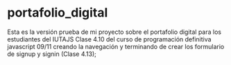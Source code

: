 # portafolio_digital

Esta es la versión prueba de mi proyecto sobre el portafolio digital para los estudiantes del IUTAJS
Clase 4.10 del curso de programación definitiva javascript
09/11 creando la navegación y terminando de crear los formulario de signup y signin (Clase 4.13);
